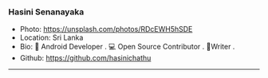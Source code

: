 ### Hasini Senanayaka
- Photo: https://unsplash.com/photos/RDcEWH5hSDE
- Location: Sri Lanka
- Bio: 📱 Android Developer . 💻 Open Source Contributor . 📝Writer . 
- Github: https://github.com/hasinichathu
***
